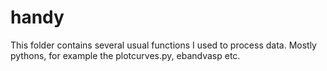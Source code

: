 # handy
This folder contains several usual functions I used to process data. Mostly pythons, for example the plotcurves.py, ebandvasp etc.